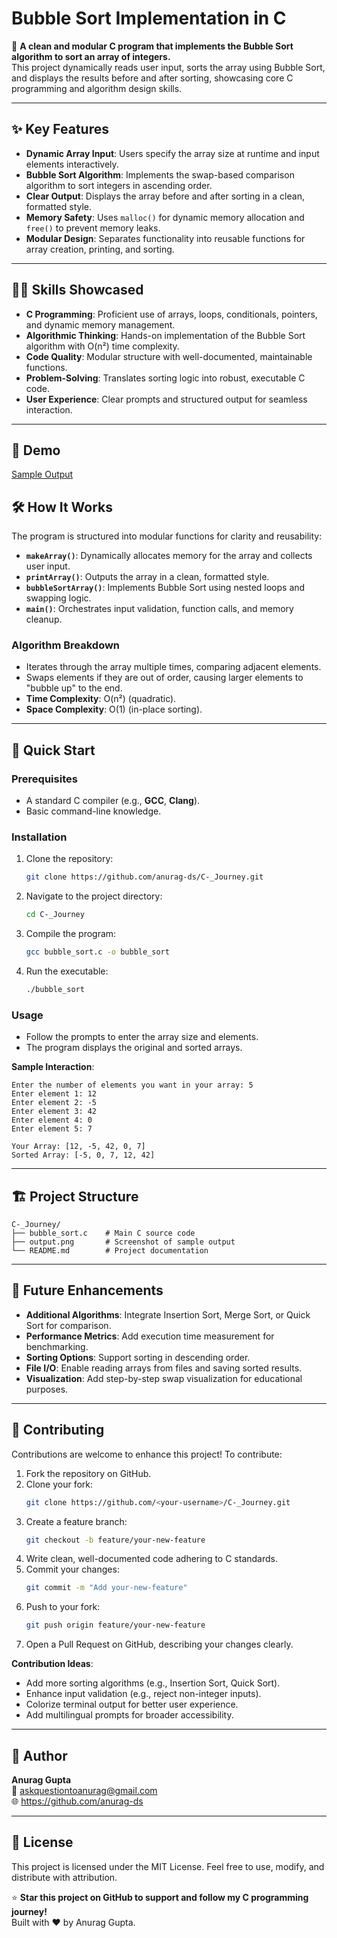 # Bubble Sort Implementation in C

🌟 **A clean and modular C program that implements the Bubble Sort algorithm to sort an array of integers.**  
This project dynamically reads user input, sorts the array using Bubble Sort, and displays the results before and after sorting, showcasing core C programming and algorithm design skills.

---

## ✨ Key Features

- **Dynamic Array Input**: Users specify the array size at runtime and input elements interactively.
- **Bubble Sort Algorithm**: Implements the swap-based comparison algorithm to sort integers in ascending order.
- **Clear Output**: Displays the array before and after sorting in a clean, formatted style.
- **Memory Safety**: Uses `malloc()` for dynamic memory allocation and `free()` to prevent memory leaks.
- **Modular Design**: Separates functionality into reusable functions for array creation, printing, and sorting.

---

## 🧑‍💻 Skills Showcased

- **C Programming**: Proficient use of arrays, loops, conditionals, pointers, and dynamic memory management.
- **Algorithmic Thinking**: Hands-on implementation of the Bubble Sort algorithm with O(n²) time complexity.
- **Code Quality**: Modular structure with well-documented, maintainable functions.
- **Problem-Solving**: Translates sorting logic into robust, executable C code.
- **User Experience**: Clear prompts and structured output for seamless interaction.

---
## 📸 Demo
[Sample Output](output.png)

## 🛠️ How It Works

The program is structured into modular functions for clarity and reusability:

- **`makeArray()`**: Dynamically allocates memory for the array and collects user input.
- **`printArray()`**: Outputs the array in a clean, formatted style.
- **`bubbleSortArray()`**: Implements Bubble Sort using nested loops and swapping logic.
- **`main()`**: Orchestrates input validation, function calls, and memory cleanup.

### Algorithm Breakdown
- Iterates through the array multiple times, comparing adjacent elements.
- Swaps elements if they are out of order, causing larger elements to "bubble up" to the end.
- **Time Complexity**: O(n²) (quadratic).
- **Space Complexity**: O(1) (in-place sorting).

---

## 🚀 Quick Start

### Prerequisites
- A standard C compiler (e.g., **GCC**, **Clang**).
- Basic command-line knowledge.

### Installation
1. Clone the repository:
   ```bash
   git clone https://github.com/anurag-ds/C-_Journey.git
   ```
2. Navigate to the project directory:
   ```bash
   cd C-_Journey
   ```
3. Compile the program:
   ```bash
   gcc bubble_sort.c -o bubble_sort
   ```
4. Run the executable:
   ```bash
   ./bubble_sort
   ```

### Usage
- Follow the prompts to enter the array size and elements.
- The program displays the original and sorted arrays.

**Sample Interaction**:
```
Enter the number of elements you want in your array: 5
Enter element 1: 12
Enter element 2: -5
Enter element 3: 42
Enter element 4: 0
Enter element 5: 7

Your Array: [12, -5, 42, 0, 7]
Sorted Array: [-5, 0, 7, 12, 42]
```

---

## 🏗️ Project Structure

```
C-_Journey/
├── bubble_sort.c    # Main C source code
├── output.png       # Screenshot of sample output
└── README.md        # Project documentation
```

---

## 🔮 Future Enhancements

- **Additional Algorithms**: Integrate Insertion Sort, Merge Sort, or Quick Sort for comparison.
- **Performance Metrics**: Add execution time measurement for benchmarking.
- **Sorting Options**: Support sorting in descending order.
- **File I/O**: Enable reading arrays from files and saving sorted results.
- **Visualization**: Add step-by-step swap visualization for educational purposes.

---

## 🤝 Contributing

Contributions are welcome to enhance this project! To contribute:

1. Fork the repository on GitHub.
2. Clone your fork:
   ```bash
   git clone https://github.com/<your-username>/C-_Journey.git
   ```
3. Create a feature branch:
   ```bash
   git checkout -b feature/your-new-feature
   ```
4. Write clean, well-documented code adhering to C standards.
5. Commit your changes:
   ```bash
   git commit -m "Add your-new-feature"
   ```
6. Push to your fork:
   ```bash
   git push origin feature/your-new-feature
   ```
7. Open a Pull Request on GitHub, describing your changes clearly.

**Contribution Ideas**:
- Add more sorting algorithms (e.g., Insertion Sort, Quick Sort).
- Enhance input validation (e.g., reject non-integer inputs).
- Colorize terminal output for better user experience.
- Add multilingual prompts for broader accessibility.

---

## 👤 Author

**Anurag Gupta**  
📧 askquestiontoanurag@gmail.com  
🌐 https://github.com/anurag-ds

---

## 📄 License

This project is licensed under the MIT License. Feel free to use, modify, and distribute with attribution.

⭐ **Star this project on GitHub to support and follow my C programming journey!**  
Built with ❤️ by Anurag Gupta.
